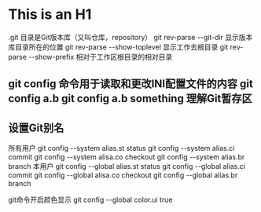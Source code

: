 This is an H1
==============
.git 目录是Git版本库（又叫仓库，repository）
git rev-parse --git-dir  显示版本库目录所在的位置
git rev-parse --show-toplevel   显示工作去根目录
git rev-parse --show-prefix  相对于工作区根目录的相对目录

git config 命令用于读取和更改INI配置文件的内容
git config a.b 
git config a.b something
理解Git暂存区
-------------

设置Git别名
-----------
所有用户
git config --system alias.st status
git config --system alias.ci commit
git config --system alisa.co checkout
git config --system alias.br branch
本用户
git config --global alias.st status
git config --global alias.ci commit
git config --global alisa.co checkout
git config --global alias.br branch

git命令开启颜色显示
git config --global color.ui true